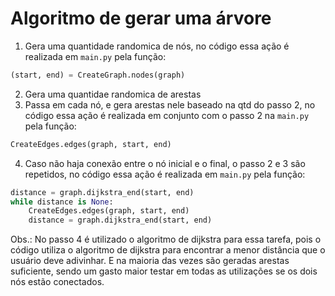 # Algoritmo de gerar uma árvore

1. Gera uma quantidade randomica de nós, no código essa ação é realizada em `main.py` pela função:<br>
  ```python
  (start, end) = CreateGraph.nodes(graph)
  ```
2. Gera uma quantidae randomica de arestas
3. Passa em cada nó, e gera arestas nele baseado na qtd do passo 2, no código essa ação é realizada em conjunto com o passo 2 na `main.py` pela função:<br>
  ```python
  CreateEdges.edges(graph, start, end)
  ```
4. Caso não haja conexão entre o nó inicial e o final, o passo 2 e 3 são repetidos, no código essa ação é realizada em `main.py` pela função:<br>
  ```python
  distance = graph.dijkstra_end(start, end)
  while distance is None:     
      CreateEdges.edges(graph, start, end)      
      distance = graph.dijkstra_end(start, end)
  ```
Obs.: No passo 4 é utilizado o algoritmo de dijkstra para essa tarefa, pois o código utiliza o algoritmo de dijkstra para encontrar a menor distância que o usuário deve adivinhar. E na maioria das vezes são geradas arestas suficiente, sendo um gasto maior testar em todas as utilizações se os dois nós estão conectados.


